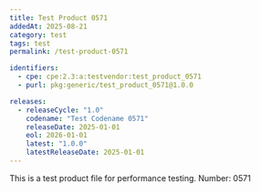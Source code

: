 ```yaml
---
title: Test Product 0571
addedAt: 2025-08-21
category: test
tags: test
permalink: /test-product-0571

identifiers:
  - cpe: cpe:2.3:a:testvendor:test_product_0571
  - purl: pkg:generic/test_product_0571@1.0.0

releases:
  - releaseCycle: "1.0"
    codename: "Test Codename 0571"
    releaseDate: 2025-01-01
    eol: 2026-01-01
    latest: "1.0.0"
    latestReleaseDate: 2025-01-01
---
```


This is a test product file for performance testing. Number: 0571
